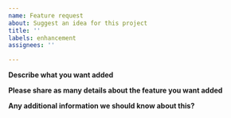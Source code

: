```yaml
---
name: Feature request
about: Suggest an idea for this project
title: ''
labels: enhancement
assignees: ''

---
```


**Describe what you want added**

**Please share as many details about the feature you want added**

**Any additional information we should know about this?**
